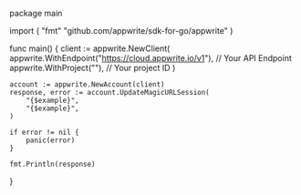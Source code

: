 package main

import (
    "fmt"
	"github.com/appwrite/sdk-for-go/appwrite"
)

func main() {
	client := appwrite.NewClient(
        appwrite.WithEndpoint("https://cloud.appwrite.io/v1"), // Your API Endpoint
        appwrite.WithProject(""), // Your project ID
    )

    account := appwrite.NewAccount(client)
    response, error := account.UpdateMagicURLSession(
        "{$example}",
        "{$example}",
    )

    if error != nil {
        panic(error)
    }

    fmt.Println(response)
}

